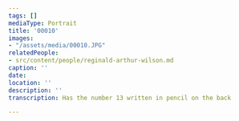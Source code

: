 ```yaml
---
tags: []
mediaType: Portrait
title: '00010'
images:
- "/assets/media/00010.JPG"
relatedPeople:
- src/content/people/reginald-arthur-wilson.md
caption: ''
date: 
location: ''
description: ''
transcription: Has the number 13 written in pencil on the back

---
```

